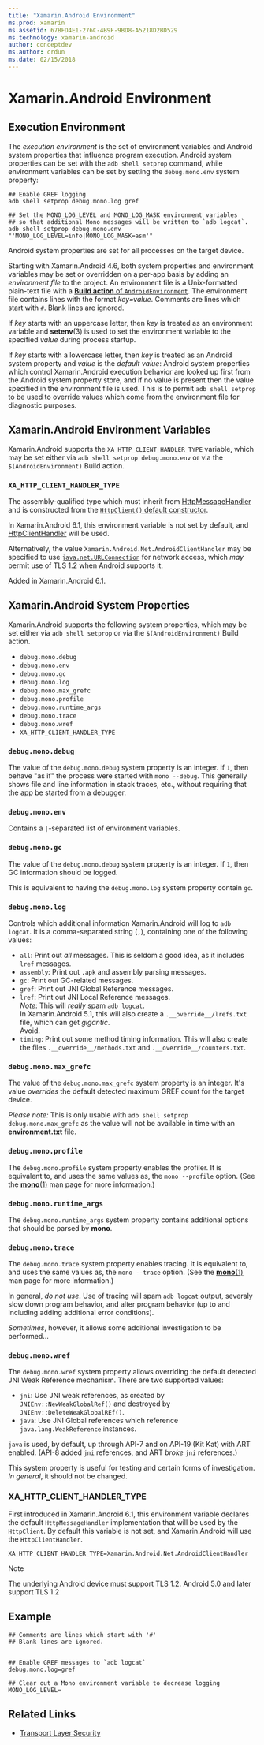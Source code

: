 ```yaml
---
title: "Xamarin.Android Environment"
ms.prod: xamarin
ms.assetid: 67BFD4E1-276C-4B9F-9BD8-A5218D2BD529
ms.technology: xamarin-android
author: conceptdev
ms.author: crdun
ms.date: 02/15/2018
---
```


# Xamarin.Android Environment

## Execution Environment

The *execution environment* is the set of environment variables and
Android system properties that influence program execution. Android
system properties can be set with the `adb shell setprop` command,
while environment variables can be set by setting the `debug.mono.env`
system property:

```shell
## Enable GREF logging
adb shell setprop debug.mono.log gref

## Set the MONO_LOG_LEVEL and MONO_LOG_MASK environment variables
## so that additional Mono messages will be written to `adb logcat`.
adb shell setprop debug.mono.env "'MONO_LOG_LEVEL=info|MONO_LOG_MASK=asm'"
```

Android system properties are set for all processes on the target
device.

Starting with Xamarin.Android 4.6, both system properties and
environment variables may be set or overridden on a per-app basis by
adding an *environment file* to the project. An environment file is a
Unix-formatted plain-text file with a
[**Build action** of `AndroidEnvironment`](~/android/deploy-test/building-apps/build-process.md).
The environment file contains lines with the format *key=value*.
Comments are lines which start with `#`. Blank lines are ignored.

If *key* starts with an uppercase letter, then *key* is treated as an
environment variable and **setenv**(3) is used to set the environment
variable to the specified *value* during process startup.

If *key* starts with a lowercase letter, then *key* is treated as an
Android system property and *value* is the *default value*: Android
system properties which control Xamarin.Android execution behavior are
looked up first from the Android system property store, and if no
value is present then the value specified in the environment file is
used. This is to permit `adb shell setprop` to be used to override
values which come from the environment file for diagnostic purposes.

## Xamarin.Android Environment Variables

Xamarin.Android supports the `XA_HTTP_CLIENT_HANDLER_TYPE` variable,
which may be set either via `adb shell setprop debug.mono.env` or via
the `$(AndroidEnvironment)` Build action.


### `XA_HTTP_CLIENT_HANDLER_TYPE`

The assembly-qualified type which must inherit from
[HttpMessageHandler](https://docs.microsoft.com/dotnet/api/system.net.http.httpmessagehandler?view=xamarinandroid-7.1)
and is constructed from the
[`HttpClient()` default constructor](https://docs.microsoft.com/dotnet/api/system.net.http.httpclient.-ctor?view=xamarinandroid-7.1#System_Net_Http_HttpClient__ctor).

In Xamarin.Android 6.1, this environment variable is not set by
default, and
[HttpClientHandler](https://docs.microsoft.com/dotnet/api/system.net.http.httpclienthandler?view=xamarinandroid-7.1)
will be used.

Alternatively, the value `Xamarin.Android.Net.AndroidClientHandler` may
be specified to use
[`java.net.URLConnection`](https://developer.xamarin.com/api/type/Java.Net.URLConnection/)
for network access, which *may* permit use of TLS 1.2 when Android
supports it.

Added in Xamarin.Android 6.1.

## Xamarin.Android System Properties

Xamarin.Android supports the following system properties, which may be
set either via `adb shell setprop` or via the `$(AndroidEnvironment)`
Build action.

* `debug.mono.debug`
* `debug.mono.env`
* `debug.mono.gc`
* `debug.mono.log`
* `debug.mono.max_grefc`
* `debug.mono.profile`
* `debug.mono.runtime_args`
* `debug.mono.trace`
* `debug.mono.wref`
* `XA_HTTP_CLIENT_HANDLER_TYPE`

### `debug.mono.debug`

The value of the `debug.mono.debug` system property is an integer. If
`1`, then behave "as if" the process were started with `mono --debug`.
This generally shows file and line information in stack traces, etc.,
without requiring that the app be started from a debugger.

### `debug.mono.env`

Contains a `|`-separated list of environment variables.

### `debug.mono.gc`

The value of the `debug.mono.debug` system property is an integer.
If `1`, then GC information should be logged.

This is equivalent to having the `debug.mono.log` system property contain `gc`.

### `debug.mono.log`

Controls which additional information Xamarin.Android will log to `adb logcat`.
It is a comma-separated string (`,`), containing one of the following values:

* `all`: Print out *all* messages. This is seldom a good idea, as it includes
    `lref` messages.
* `assembly`: Print out `.apk` and assembly parsing messages.
* `gc`: Print out GC-related messages.
* `gref`: Print out JNI Global Reference messages.
* `lref`: Print out JNI Local Reference messages.  
    *Note*: This will *really* spam `adb logcat`.  
    In Xamarin.Android 5.1, this will also create a `.__override__/lrefs.txt`
    file, which can get *gigantic*.  
    Avoid.
* `timing`: Print out some method timing information. This will also create
    the files `.__override__/methods.txt` and `.__override__/counters.txt`.


### `debug.mono.max_grefc`

The value of the `debug.mono.max_grefc` system property is an integer.
It's value *overrides* the default detected maximum GREF count for the
target device.

*Please note:* This is only usable with `adb shell setprop
debug.mono.max_grefc` as the value will not be available in time with
an **environment.txt** file.

### `debug.mono.profile`

The `debug.mono.profile` system property enables the profiler.
It is equivalent to, and uses the same values as, the `mono --profile`
option. (See the [**mono**(1)](http://docs.go-mono.com/?link=man%3amono(1))
man page for more information.)

### `debug.mono.runtime_args`

The `debug.mono.runtime_args` system property contains additional
options that should be parsed by **mono**.

### `debug.mono.trace`

The `debug.mono.trace` system property enables tracing.
It is equivalent to, and uses the same values as, the `mono --trace`
option. (See the [**mono**(1)](http://docs.go-mono.com/?link=man%3amono(1))
man page for more information.)

In general, *do not use*. Use of tracing will spam `adb logcat` output,
severaly slow down program behavior, and alter program behavior (up to
and including adding additional error conditions).

*Sometimes*, however, it allows some additional investigation to be performed...

### `debug.mono.wref`

The `debug.mono.wref` system property allows overriding the default detected
JNI Weak Reference mechanism. There are two supported values:

* `jni`: Use JNI weak references, as created by `JNIEnv::NewWeakGlobalRef()`
    and destroyed by `JNIEnv::DeleteWeakGlobalREf()`.
* `java`: Use JNI Global references which reference
    `java.lang.WeakReference` instances.

`java` is used, by default, up through API-7 and on API-19 (Kit Kat) with
ART enabled. (API-8 added `jni` references, and ART *broke* `jni` references.)

This system property is useful for testing and certain forms of investigation.
*In general*, it should not be changed.

### XA\_HTTP\_CLIENT\_HANDLER\_TYPE

First introduced in Xamarin.Android 6.1, this environment variable
declares the default `HttpMessageHandler` implementation that will be
used by the `HttpClient`. By default this variable is not set, and
Xamarin.Android will use the `HttpClientHandler`.

```shell
XA_HTTP_CLIENT_HANDLER_TYPE=Xamarin.Android.Net.AndroidClientHandler
```

> [!NOTE]
> The underlying Android device must support TLS 1.2.
Android 5.0 and later support TLS 1.2


## Example

```shell
## Comments are lines which start with '#'
## Blank lines are ignored.


## Enable GREF messages to `adb logcat`
debug.mono.log=gref

## Clear out a Mono environment variable to decrease logging
MONO_LOG_LEVEL=
```



## Related Links

- [Transport Layer Security](~/cross-platform/app-fundamentals/transport-layer-security.md)
